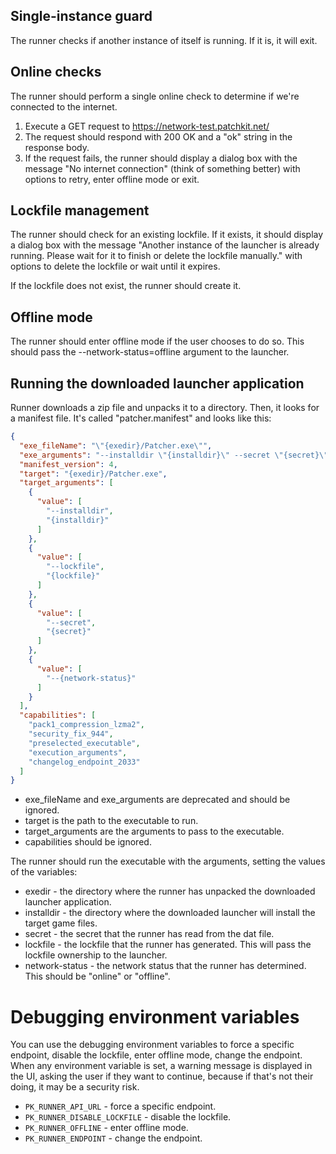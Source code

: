 ## Single-instance guard

The runner checks if another instance of itself is running. If it is, it will exit.

## Online checks

The runner should perform a single online check to determine if we're connected to the internet.

1. Execute a GET request to https://network-test.patchkit.net/
2. The request should respond with 200 OK and a "ok" string in the response body.
3. If the request fails, the runner should display a dialog box with the message "No internet connection" (think of something better) with options to retry, enter offline mode or exit.

## Lockfile management

The runner should check for an existing lockfile. If it exists, it should display a dialog box with the message "Another instance of the launcher is already running. Please wait for it to finish or delete the lockfile manually." with options to delete the lockfile or wait until it expires.

If the lockfile does not exist, the runner should create it.

## Offline mode

The runner should enter offline mode if the user chooses to do so. This should pass the --network-status=offline argument to the launcher.

## Running the downloaded launcher application

Runner downloads a zip file and unpacks it to a directory. Then, it looks for a manifest file. It's called "patcher.manifest" and looks like this:

```json
{
  "exe_fileName": "\"{exedir}/Patcher.exe\"",
  "exe_arguments": "--installdir \"{installdir}\" --secret \"{secret}\"",
  "manifest_version": 4,
  "target": "{exedir}/Patcher.exe",
  "target_arguments": [
    {
      "value": [
        "--installdir",
        "{installdir}"
      ]
    },
    {
      "value": [
        "--lockfile",
        "{lockfile}"
      ]
    },
    {
      "value": [
        "--secret",
        "{secret}"
      ]
    },
    {
      "value": [
        "--{network-status}"
      ]
    }
  ],
  "capabilities": [
    "pack1_compression_lzma2",
    "security_fix_944",
    "preselected_executable",
    "execution_arguments",
    "changelog_endpoint_2033"
  ]
}
```

- exe_fileName and exe_arguments are deprecated and should be ignored.
- target is the path to the executable to run.
- target_arguments are the arguments to pass to the executable.
- capabilities should be ignored.

The runner should run the executable with the arguments, setting the values of the variables:

- exedir - the directory where the runner has unpacked the downloaded launcher application.
- installdir - the directory where the downloaded launcher will install the target game files.
- secret - the secret that the runner has read from the dat file.
- lockfile - the lockfile that the runner has generated. This will pass the lockfile ownership to the launcher.
- network-status - the network status that the runner has determined. This should be "online" or "offline".

# Debugging environment variables

You can use the debugging environment variables to force a specific endpoint, disable the lockfile, enter offline mode, change the endpoint. When any environment variable is set, a warning message is displayed in the UI, asking the user if they want to continue, because if that's not their doing, it may be a security risk.

- `PK_RUNNER_API_URL` - force a specific endpoint.
- `PK_RUNNER_DISABLE_LOCKFILE` - disable the lockfile.
- `PK_RUNNER_OFFLINE` - enter offline mode.
- `PK_RUNNER_ENDPOINT` - change the endpoint.
